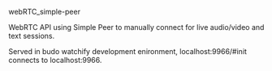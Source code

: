 webRTC_simple-peer

WebRTC API using Simple Peer to manually connect for live audio/video and text sessions.

Served in budo watchify development enironment, localhost:9966/#init connects to localhost:9966.